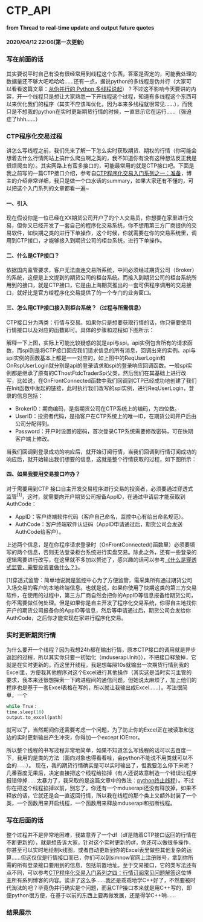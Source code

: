 # CTP_API
#### from Thread to real-time update and output future quotes
  
#### 2020/04/12 22:06(第一次更新)
  
### 写在前面的话
其实要说平时自己有没有很经常用到线程这个东西，答案是否定的，可能我处理的数据量还不够大吧哈哈哈……还有一点，据说python的多线程是伪并行（大家可以看看这篇文章：[从伪并行的 Python 多线程说起](https://segmentfault.com/a/1190000013646127)）？不过这不影响今天要讲的内容，开一个线程只是想让大家熟悉一下开线程这个过程，知道有多线程这个东西可以来优化我们的程序（其实不应该叫优化，因为本来多线程就很常见……），而我只是不想我的python在实时更新期货行情的时候，一直显示它在运行……（强迫症了hhh……）  
  
### CTP程序化交易过程
讲怎么写线程之前，我们先来了解一下怎么实时获取期货、期权的行情（你可能会想着去什么行情网站上搞什么爬虫啊之类的，我不知道你有没有这种想法反正我是很烦爬虫的）。其实网路上有蛮多接口的，可能最常用的就是CTP接口吧。下面是我之前写的一篇CTP接口介绍，参考自[CTP程序化交易入门系列之一：准备](https://blog.csdn.net/pjjing/article/details/90381795)，博主的介绍非常详细，我只是做一个口水话的summary，如果大家还有不懂的，可以把这个入门系列的文章都看一遍~  
  
#### 一、引入
现在假设你是一位已经在XX期货公司开户了的个人交易员，你想要在家里进行交易，但你又已经开发了一套自己的程序化交易系统，你不想用第三方厂商提供的交易软件，如快期之类的进行下单操作，这个时候，你就需要在你的交易系统里，调用到CTP接口，才能够接入到期货公司的柜台系统，进行下单操作。  
  
#### 二、什么是CTP接口？
依据国内监管要求，客户无法直连交易所系统，中间必须经过期货公司（Broker）的系统，这便是上文提到的期货公司的柜台系统。而接入到期货公司的柜台系统所用到的接口，就是CTP接口，它是由上海期货推出的一套可供程序调用的交易接口，就好比是官方给程序化交易提供了的一个专门的业务窗口。  
  
  
  
  
  
#### 三、怎么用CTP接口接入到柜台系统？（过程与所需信息）
CTP接口分为两类：行情与交易。如果你只是想要获取行情的话，你只需要使用行情接口以及对应的函数即可。具体的步骤和过程如下图所示：  
  
  
  
  
  
解释一下上图，实际上可能比较疑惑的就是api与spi。api实例包含所有的请求函数，而spi则是将CTP接口回应我们请求信息的所有消息，回调出来的实例。api与spi实例的函数基本上都是一一对应的，如上图中的ReqUserLogin和OnRspUserLogin就分别是api的登录请求和spi的登录响应回调函数。一般spi实例都是继承了原有的CThostFtdcTraderSpi父类，然后我们在其基础上进行改写，比如说，在OnFrontConnected函数中我们回调到CTP已经成功地创建了我们在Init函数中发起的链接，此时执行我们改写的spi实例，进行ReqUserLogin，登录的信息包括：  
  
- BrokerID：期商编码，是指期货公司在CTP系统上的编码，为四位数。
- UserID：投资者代码，是指客户在CTP系统上的唯一ID，在期货公司开户后由公司分配得到。
- Password：开户时设置的密码，首次登录CTP系统需要修改密码，可在快期客户端上修改。
  
当我们回调到登录成功的响应后，就开始订阅行情，当我们回调到行情订阅成功的响应后，就开始输出我们想要的信息，这就是整个行情获取的过程，如下图所示：  
  
  
  
  
  
#### 四、如果我要用交易接口咋办？
对于需要用到CTP 接口自主开发交易程序进行交易的投资者，必须要通过穿透式监管<sup>[1]</sup>，这时，就需要向开户期货公司报备AppID，在通过申请后才能获取到AuthCode：  
  
- AppID：客户终端软件代码（客户自己命名，监控中心有给出命名规范）。
- AuthCode：客户终端软件认证码（AppID申请通过后，期货公司会发送AuthCode给客户）。
  
上述两个信息，是在你程序请求登录时（OnFrontConnected()函数里）必须要填写的两个信息，否则无法登录柜台系统进行实盘交易。除此之外，还有一些登录的逻辑需要进行改写，在这里就不多加以赘述了，感兴趣的话可以参考[《什么是穿透式监管，需要投资者做什么？》](https://blog.csdn.net/pjjing/article/details/90141906)。  
  
[1]穿透式监管：简单地说就是监控中心为了方便监管，需采集所有通过期货公司入场交易的客户的本地终端信息。也就是说，如果你使用了快期这类的第三方交易软件，在使用的过程中，第三方厂商自然会把你的AppID等信息报备给期货公司，你不需要做任何处理。但是如果你是自主开发了程序化交易系统，你得自主地找你开户的期货公司报备你的AppID等信息，然后等申请通过后，期货公司会发给你AuthCode，之后你才能实现在家进行程序化交易。  
  
### 实时更新期货行情
为什么要开一个线程？因为我想24h都在输出行情，原本CTP接口的调用就是异步返回的过程，所以其实你只要一初始化（mduserapi.Init()），不把接口释放掉，它就是在实时更新的。而这里开线程，我是想每隔10s就输出一次期货行情到我的Excel里，方便我其他程序对这个Excel进行其他操作（其实这是当时实习主管的要求，我本来还很想探索一下跨进程间的通信问题，但她说太麻烦了，加上他们的程序也是基于一套Excel表格在写的，所以就让我输出成Excel……）。写法很简单，一个  
```Python
while True：
time.sleep(10)
output.to_excel(path)
```
就可以了，当然期间你还需要考虑一个问题，为了防止你的Excel正在被读取和这边的实时更新输出产生冲突，你得加一个except IOError。  
  
  
  
  
  
所以整个线程的书写过程非常地简单，如果不知道怎么写线程的话可以去百度一下，我用的是类的方法（面向对象也得看看哇，会python不能说不用类就可以不会的……）。
现在，我的期货行情确实是可以实时输出了，但我要怎么停下来呢？几番百度无果后，决定直接把这个线程给掐掉（有人还说故意制造一个错误让程序报错停掉……太暴力了，我采取的是这篇文章中的做法：[python终止线程](https://blog.csdn.net/x18835129278/article/details/90048180)）。不过你在把这个线程掐掉以前，别忘了，你还有一个mduserapi还没有释放掉，如果不释放的话，它就还是会一直返回行情，所以我在线程的那个类上又额外封装了一个类，一个函数用来开启线程，一个函数用来释放mduserapi和掐断线程。  
  
### 写在后面的话
整个过程并不是非常地困难，我故意弄了一个df（df是随着CTP接口返回的行情在不断更新的），就是想告诉大家，针对这个实时更新的df，你还可以做很多操作，你甚至可以实时地绘制k线图，或者自动更新到你的Excel表里做些其他复杂的运算……但这仅仅是行情接口而已，你们可以到simnow官网上注册账号，拿到你所需的所有登录接口要用到的信息，包括前置地址。至于交易接口，它的类写法还有点不同，可以参考[CTP程序化交易入门系列之四：行情订阅常见问题解答](https://blog.csdn.net/pjjing/article/details/100532276)这位博主所有系列博客的内容。诶讲了这么多……我还是乖乖地学C++好了，不然要被时代淘汰的吧？毕竟伪并行确实是个问题，而且CTP接口本来就是用C++写的，即便python很方便，在基于以前的东西上要再做发展，还是得学C++呐……  
  
### 结果展示
